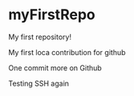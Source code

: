 # myFirstRepo
My first repository!

My first loca contribution for github

One commit more on Github

Testing SSH again
